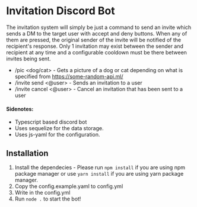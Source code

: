 # Invitation Discord Bot

The invitation system will simply be just a command to send an invite which sends a DM to the target user with accept and deny buttons. When any of them are pressed, the original sender of the invite will be notified of the recipient's response. Only 1 invitation may exist between the sender and recipient at any time and a configurable cooldown must be there between invites being sent.

* /pic <dog/cat> - Gets a picture of a dog or cat depending on what is specified from https://some-random-api.ml/
* /invite send <@user> - Sends an invitation to a user
* /invite cancel <@user> - Cancel an invitation that has been sent to a user

#### Sidenotes:
* Typescript based discord bot
* Uses sequelize for the data storage.
* Uses js-yaml for the configuration.

## Installation
1. Install the dependecies - Please run `npm install` if you are using npm package manager or use `yarn install` if you are using yarn package manager.
2. Copy the config.example.yaml to config.yml
3. Write in the config.yml
4. Run `node .` to start the bot!